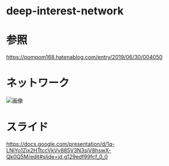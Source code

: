 # deep-interest-network

# 参照
https://pompom168.hatenablog.com/entry/2019/06/30/004050

# ネットワーク
![画像](/picture/S__10952715.jpg)

# スライド
https://docs.google.com/presentation/d/1q-LNiYo1Zjx2HTtccVkVv885V3N3siV8hswX-Qk0Q5M/edit#slide=id.g129edf99fcf_0_0
